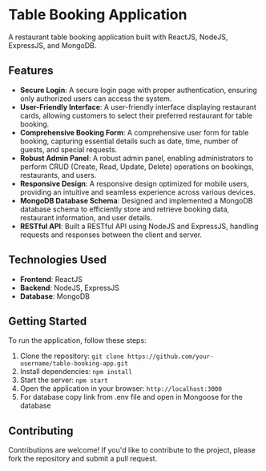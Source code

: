 # Table Booking Application

A restaurant table booking application built with ReactJS, NodeJS, ExpressJS, and MongoDB.

## Features

* **Secure Login**: A secure login page with proper authentication, ensuring only authorized users can access the system.
* **User-Friendly Interface**: A user-friendly interface displaying restaurant cards, allowing customers to select their preferred restaurant for table booking.
* **Comprehensive Booking Form**: A comprehensive user form for table booking, capturing essential details such as date, time, number of guests, and special requests.
* **Robust Admin Panel**: A robust admin panel, enabling administrators to perform CRUD (Create, Read, Update, Delete) operations on bookings, restaurants, and users.
* **Responsive Design**: A responsive design optimized for mobile users, providing an intuitive and seamless experience across various devices.
* **MongoDB Database Schema**: Designed and implemented a MongoDB database schema to efficiently store and retrieve booking data, restaurant information, and user details.
* **RESTful API**: Built a RESTful API using NodeJS and ExpressJS, handling requests and responses between the client and server.

## Technologies Used

* **Frontend**: ReactJS
* **Backend**: NodeJS, ExpressJS
* **Database**: MongoDB

## Getting Started

To run the application, follow these steps:

1. Clone the repository: `git clone https://github.com/your-username/table-booking-app.git`
2. Install dependencies: `npm install`
3. Start the server: `npm start`
4. Open the application in your browser: `http://localhost:3000`
5. For database copy link from .env file and open in Mongoose for the database



## Contributing

Contributions are welcome! If you'd like to contribute to the project, please fork the repository and submit a pull request.

